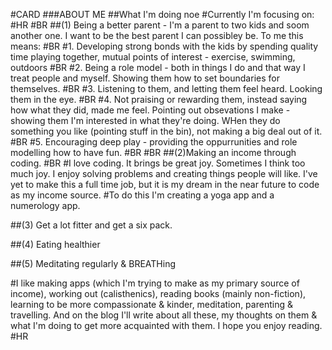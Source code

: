 #CARD
###ABOUT ME 
##What I'm doing noe
#Currently I'm focusing on:
#HR
#BR
##(1) Being a better parent - I'm a parent to two kids and soom another one. I want to be the best parent I can possibley be. To me this means:
#BR
#1.  Developing strong bonds with the kids by spending quality time playing together, mutual points of interest - exercise, swimming, outdoors
#BR
#2.  Being a role model - both in things I do and that way I treat people and myself. Showing them how to set boundaries for themselves. 
#BR
#3.  Listening to them, and letting them feel heard. Looking them in the eye. 
#BR
#4.  Not praising or rewarding them, instead saying how what they did, made me feel. Pointing out obsevations I make - showing them I'm interested in what they're doing.  WHen they do something you like (pointing stuff in the bin), not making a big deal out of it. 
#BR
#5.  Encouraging deep play - providing the oppurrunities and role modelling how to have fun. 
#BR
#BR
##(2)Making an income through coding. 
#BR
#I love coding. It brings be great joy. Sometimes I think too much joy. I enjoy solving problems and creating things people will like. I've yet to make this a full time job, but it is my dream in the near future to code as my income source. 
#To do this I'm creating a yoga app and a numerology app. 


##(3) Get a lot fitter and get a six pack. 

##(4) Eating healthier


##(5) Meditating regularly & BREATHing 



#I like making apps (which I'm trying to make as my primary source of income), working out (calisthenics), reading books (mainly non-fiction), learning to be more compassionate & kinder, meditation, parenting & travelling. And on the blog I'll write about all these, my thoughts on them & what I'm doing to get more acquainted with them. I hope you enjoy reading. 
#HR